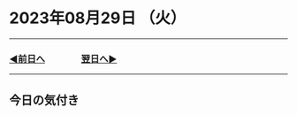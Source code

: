 # 2023年08月29日 （火）

---

### [◀️前日へ](https://github.com/yuasys/chatty-journal/blob/main/2023/08/2023-08-28.md)&emsp;&emsp;&emsp;&emsp;[翌日へ▶️](https://github.com/yuasys/chatty-journal/blob/main/2023/08/2023-08-30.md)

---

## 今日の気付き
